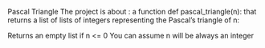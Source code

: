 Pascal Triangle
The project is about : a function def pascal_triangle(n): that returns a list of lists of integers representing the Pascal’s triangle of n:

Returns an empty list if n <= 0 You can assume n will be always an integer